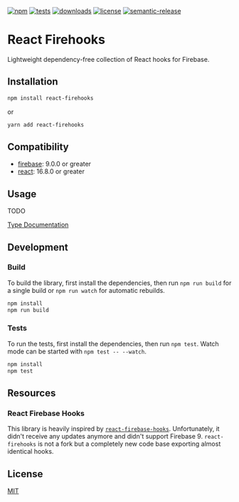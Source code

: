 [![npm](https://img.shields.io/npm/v/react-firehooks)](https://www.npmjs.com/package/react-firehooks)
[![tests](https://github.com/andipaetzold/react-firehooks/actions/workflows/push.yml/badge.svg?branch=main)](https://github.com/andipaetzold/react-firehooks/actions/workflows/push.yml?query=branch%3Amain)
[![downloads](https://img.shields.io/npm/dm/react-firehooks)](https://www.npmjs.com/package/react-firehooks)
[![license](https://img.shields.io/github/license/andipaetzold/react-firehooks)](https://github.com/andipaetzold/react-firehooks/blob/main/LICENSE)
[![semantic-release](https://img.shields.io/badge/%20%20%F0%9F%93%A6%F0%9F%9A%80-semantic--release-e10079.svg)](https://github.com/semantic-release/semantic-release)

# React Firehooks

Lightweight dependency-free collection of React hooks for Firebase.

## Installation

```sh
npm install react-firehooks
```

or

```sh
yarn add react-firehooks
```

## Compatibility

-   [firebase](https://www.npmjs.com/package/firebase): 9.0.0 or greater
-   [react](https://www.npmjs.com/package/react): 16.8.0 or greater

## Usage

TODO

[Type Documentation](https://andipaetzold.github.io/react-firehooks)

## Development

### Build

To build the library, first install the dependencies, then run `npm run build` for a single build or `npm run watch` for automatic rebuilds.

```sh
npm install
npm run build
```

### Tests

To run the tests, first install the dependencies, then run `npm test`. Watch mode can be started with `npm test -- --watch`.

```sh
npm install
npm test
```

## Resources

### React Firebase Hooks

This library is heavily inspired by [`react-firebase-hooks`](https://www.npmjs.com/package/react-firebase-hooks). Unfortunately, it didn't receive any updates anymore and didn't support Firebase 9. `react-firehooks` is not a fork but a completely new code base exporting almost identical hooks.

## License

[MIT](LICENSE)

